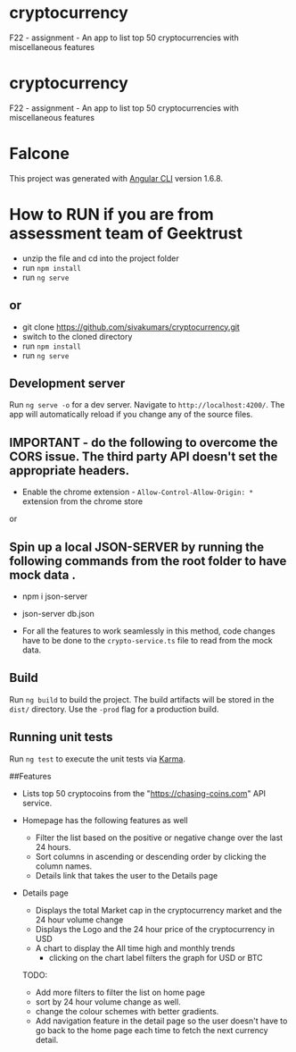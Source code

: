 # cryptocurrency
F22 - assignment - An app to list top 50 cryptocurrencies with miscellaneous features

# cryptocurrency
F22 - assignment - An app to list top 50 cryptocurrencies with miscellaneous features


# Falcone

This project was generated with [Angular CLI](https://github.com/angular/angular-cli) version 1.6.8.

# How to RUN if you are from assessment team of Geektrust

  - unzip the file and cd into the project folder
  - run `npm install`
  - run `ng serve`
  
## or 

  - git clone https://github.com/sivakumars/cryptocurrency.git
  - switch to the cloned directory
  - run `npm install`
  - run `ng serve`

## Development server

Run `ng serve -o` for a dev server. Navigate to `http://localhost:4200/`. The app will automatically reload if you change any of the source files.

## IMPORTANT - do the following to overcome the CORS issue. The third party API  doesn't set the appropriate headers.

- Enable the chrome extension - `Allow-Control-Allow-Origin: *`  extension from the chrome store 

or 

## Spin up a local JSON-SERVER by running the following commands from the root folder to have mock data .

- npm i json-server
- json-server db.json

- For all the features to work seamlessly in this method, code changes have to be done to the `crypto-service.ts` file to read
  from the mock data.

## Build

Run `ng build` to build the project. The build artifacts will be stored in the `dist/` directory. Use the `-prod` flag for a production build.

## Running unit tests

Run `ng test` to execute the unit tests via [Karma](https://karma-runner.github.io).

##Features

- Lists top 50 cryptocoins from the "https://chasing-coins.com" API service.
- Homepage has the following features as well
   - Filter the list based on the positive or negative change over the last 24 hours.
   - Sort columns in ascending or descending order by clicking the column names.
   - Details link that takes the user to the Details page
   
- Details page
   - Displays  the total Market cap in the cryptocurrency market and the 24 hour volume change
   - Displays the Logo and the 24 hour price of the cryptocurrency in  USD
   - A chart to display the All time high and monthly trends
      - clicking on the chart label filters the graph for USD or BTC
   
   TODO:
   
   -  Add more filters to filter the list on home page
   -  sort by 24 hour volume change as well.
   - change the colour schemes with better gradients.
   - Add navigation feature in the detail page so the user doesn't have to go back to the home page each time to 
     fetch the next currency detail.
